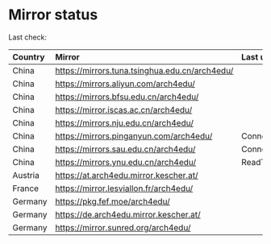 <script src="./time.js"></script>
# Mirror status
Last check: <script type="text/javascript">localize(1677918243.7443109);</script>

|Country|Mirror|Last update|
|:------|:-----|:----------|
|China|https://mirrors.tuna.tsinghua.edu.cn/arch4edu/|<script type="text/javascript">localize(1677868554);</script>|
|China|https://mirrors.aliyun.com/arch4edu/|<script type="text/javascript">localize(1677825338);</script>|
|China|https://mirrors.bfsu.edu.cn/arch4edu/|<script type="text/javascript">localize(1677868554);</script>|
|China|https://mirror.iscas.ac.cn/arch4edu/|<script type="text/javascript">localize(1677911783);</script>|
|China|https://mirrors.nju.edu.cn/arch4edu/|<script type="text/javascript">localize(1677825338);</script>|
|China|https://mirrors.pinganyun.com/arch4edu/|ConnectionError|
|China|https://mirrors.sau.edu.cn/arch4edu/|ConnectionError|
|China|https://mirrors.ynu.edu.cn/arch4edu/|ReadTimeout|
|Austria|https://at.arch4edu.mirror.kescher.at/|<script type="text/javascript">localize(1677868554);</script>|
|France|https://mirror.lesviallon.fr/arch4edu/|<script type="text/javascript">localize(1677868554);</script>|
|Germany|https://pkg.fef.moe/arch4edu/|<script type="text/javascript">localize(1677868554);</script>|
|Germany|https://de.arch4edu.mirror.kescher.at/|<script type="text/javascript">localize(1677868554);</script>|
|Germany|https://mirror.sunred.org/arch4edu/|<script type="text/javascript">localize(1677868554);</script>|

<script src="./tablefilter/tablefilter.js"></script>
<script src="./table.js"></script>